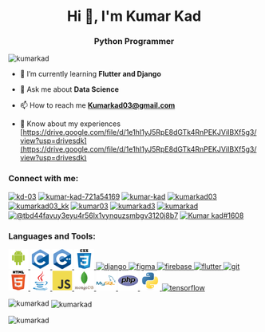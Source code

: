 <h1 align="center">Hi 👋, I'm Kumar Kad</h1>
<h3 align="center">Python Programmer</h3>

<p align="left"> <img src="https://komarev.com/ghpvc/?username=kumarkad&label=Profile%20views&color=0e75b6&style=flat" alt="kumarkad" /> </p>

- 🌱 I’m currently learning **Flutter and Django**

- 💬 Ask me about **Data Science**

- 📫 How to reach me **Kumarkad03@gmail.com**

- 📄 Know about my experiences [https://drive.google.com/file/d/1e1hI1yJ5RpE8dGTk4RnPEKJViIBXf5g3/view?usp=drivesdk](https://drive.google.com/file/d/1e1hI1yJ5RpE8dGTk4RnPEKJViIBXf5g3/view?usp=drivesdk)

<h3 align="left">Connect with me:</h3>
<p align="left">
<a href="https://codepen.io/kd-03" target="blank"><img align="center" src="https://raw.githubusercontent.com/rahuldkjain/github-profile-readme-generator/master/src/images/icons/Social/codepen.svg" alt="kd-03" height="30" width="40" /></a>
<a href="https://linkedin.com/in/kumar-kad-721a54169" target="blank"><img align="center" src="https://raw.githubusercontent.com/rahuldkjain/github-profile-readme-generator/master/src/images/icons/Social/linked-in-alt.svg" alt="kumar-kad-721a54169" height="30" width="40" /></a>
<a href="https://stackoverflow.com/users/21278360/kumar-kad" target="blank"><img align="center" src="https://raw.githubusercontent.com/rahuldkjain/github-profile-readme-generator/master/src/images/icons/Social/stack-overflow.svg" alt="kumar-kad" height="30" width="40" /></a>
<a href="https://kaggle.com/kumarkad03" target="blank"><img align="center" src="https://raw.githubusercontent.com/rahuldkjain/github-profile-readme-generator/master/src/images/icons/Social/kaggle.svg" alt="kumarkad03" height="30" width="40" /></a>
<a href="https://instagram.com/kumarkad03_kk" target="blank"><img align="center" src="https://raw.githubusercontent.com/rahuldkjain/github-profile-readme-generator/master/src/images/icons/Social/instagram.svg" alt="kumarkad03_kk" height="30" width="40" /></a>
<a href="https://www.codechef.com/users/kumar03" target="blank"><img align="center" src="https://cdn.jsdelivr.net/npm/simple-icons@3.1.0/icons/codechef.svg" alt="kumar03" height="30" width="40" /></a>
<a href="https://www.hackerrank.com/kumarkad3" target="blank"><img align="center" src="https://raw.githubusercontent.com/rahuldkjain/github-profile-readme-generator/master/src/images/icons/Social/hackerrank.svg" alt="kumarkad3" height="30" width="40" /></a>
<a href="https://www.leetcode.com/kumarkad" target="blank"><img align="center" src="https://raw.githubusercontent.com/rahuldkjain/github-profile-readme-generator/master/src/images/icons/Social/leet-code.svg" alt="kumarkad" height="30" width="40" /></a>
<a href="https://auth.geeksforgeeks.org/user/@tbd44favuy3eyu4r56lx1vynquzsmbgv3120j8b7" target="blank"><img align="center" src="https://raw.githubusercontent.com/rahuldkjain/github-profile-readme-generator/master/src/images/icons/Social/geeks-for-geeks.svg" alt="@tbd44favuy3eyu4r56lx1vynquzsmbgv3120j8b7" height="30" width="40" /></a>
<a href="https://discord.gg/Kumar kad#1608" target="blank"><img align="center" src="https://raw.githubusercontent.com/rahuldkjain/github-profile-readme-generator/master/src/images/icons/Social/discord.svg" alt="Kumar kad#1608" height="30" width="40" /></a>
</p>

<h3 align="left">Languages and Tools:</h3>
<p align="left"> <a href="https://developer.android.com" target="_blank" rel="noreferrer"> <img src="https://raw.githubusercontent.com/devicons/devicon/master/icons/android/android-original-wordmark.svg" alt="android" width="40" height="40"/> </a> <a href="https://www.cprogramming.com/" target="_blank" rel="noreferrer"> <img src="https://raw.githubusercontent.com/devicons/devicon/master/icons/c/c-original.svg" alt="c" width="40" height="40"/> </a> <a href="https://www.w3schools.com/cpp/" target="_blank" rel="noreferrer"> <img src="https://raw.githubusercontent.com/devicons/devicon/master/icons/cplusplus/cplusplus-original.svg" alt="cplusplus" width="40" height="40"/> </a> <a href="https://www.w3schools.com/css/" target="_blank" rel="noreferrer"> <img src="https://raw.githubusercontent.com/devicons/devicon/master/icons/css3/css3-original-wordmark.svg" alt="css3" width="40" height="40"/> </a> <a href="https://www.djangoproject.com/" target="_blank" rel="noreferrer"> <img src="https://cdn.worldvectorlogo.com/logos/django.svg" alt="django" width="40" height="40"/> </a> <a href="https://www.figma.com/" target="_blank" rel="noreferrer"> <img src="https://www.vectorlogo.zone/logos/figma/figma-icon.svg" alt="figma" width="40" height="40"/> </a> <a href="https://firebase.google.com/" target="_blank" rel="noreferrer"> <img src="https://www.vectorlogo.zone/logos/firebase/firebase-icon.svg" alt="firebase" width="40" height="40"/> </a> <a href="https://flutter.dev" target="_blank" rel="noreferrer"> <img src="https://www.vectorlogo.zone/logos/flutterio/flutterio-icon.svg" alt="flutter" width="40" height="40"/> </a> <a href="https://git-scm.com/" target="_blank" rel="noreferrer"> <img src="https://www.vectorlogo.zone/logos/git-scm/git-scm-icon.svg" alt="git" width="40" height="40"/> </a> <a href="https://www.w3.org/html/" target="_blank" rel="noreferrer"> <img src="https://raw.githubusercontent.com/devicons/devicon/master/icons/html5/html5-original-wordmark.svg" alt="html5" width="40" height="40"/> </a> <a href="https://www.java.com" target="_blank" rel="noreferrer"> <img src="https://raw.githubusercontent.com/devicons/devicon/master/icons/java/java-original.svg" alt="java" width="40" height="40"/> </a> <a href="https://developer.mozilla.org/en-US/docs/Web/JavaScript" target="_blank" rel="noreferrer"> <img src="https://raw.githubusercontent.com/devicons/devicon/master/icons/javascript/javascript-original.svg" alt="javascript" width="40" height="40"/> </a> <a href="https://www.mongodb.com/" target="_blank" rel="noreferrer"> <img src="https://raw.githubusercontent.com/devicons/devicon/master/icons/mongodb/mongodb-original-wordmark.svg" alt="mongodb" width="40" height="40"/> </a> <a href="https://www.mysql.com/" target="_blank" rel="noreferrer"> <img src="https://raw.githubusercontent.com/devicons/devicon/master/icons/mysql/mysql-original-wordmark.svg" alt="mysql" width="40" height="40"/> </a> <a href="https://www.php.net" target="_blank" rel="noreferrer"> <img src="https://raw.githubusercontent.com/devicons/devicon/master/icons/php/php-original.svg" alt="php" width="40" height="40"/> </a> <a href="https://www.python.org" target="_blank" rel="noreferrer"> <img src="https://raw.githubusercontent.com/devicons/devicon/master/icons/python/python-original.svg" alt="python" width="40" height="40"/> </a> <a href="https://www.tensorflow.org" target="_blank" rel="noreferrer"> <img src="https://www.vectorlogo.zone/logos/tensorflow/tensorflow-icon.svg" alt="tensorflow" width="40" height="40"/> </a> </p>

<p><img align="left" src="https://github-readme-stats.vercel.app/api/top-langs?username=kumarkad&show_icons=true&locale=en&layout=compact" alt="kumarkad" /></p>

<p>&nbsp;<img align="center" src="https://github-readme-stats.vercel.app/api?username=kumarkad&show_icons=true&locale=en" alt="kumarkad" /></p>

<p><img align="center" src="https://github-readme-streak-stats.herokuapp.com/?user=kumarkad&" alt="kumarkad" /></p>

